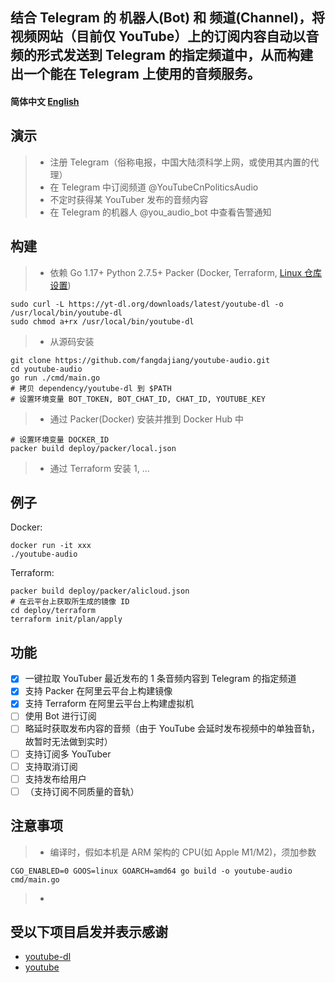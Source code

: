 ## 结合 Telegram 的 机器人(Bot) 和 频道(Channel)，将视频网站（目前仅 YouTube）上的订阅内容自动以音频的形式发送到 Telegram 的指定频道中，从而构建出一个能在 Telegram 上使用的音频服务。

#### 简体中文 [English](/docs/en_US/README.md)

## 演示
> * 注册 Telegram（俗称电报，中国大陆须科学上网，或使用其内置的代理）
> * 在 Telegram 中订阅频道 @YouTubeCnPoliticsAudio
> * 不定时获得某 YouTuber 发布的音频内容
> * 在 Telegram 的机器人 @you_audio_bot 中查看告警通知

## 构建
> * 依赖
Go 1.17+
Python 2.7.5+
Packer
(Docker, Terraform, [Linux 仓库设置](https://www.hashicorp.com/blog/announcing-the-hashicorp-linux-repository))
```shell
sudo curl -L https://yt-dl.org/downloads/latest/youtube-dl -o /usr/local/bin/youtube-dl
sudo chmod a+rx /usr/local/bin/youtube-dl
```
> * 从源码安装
```shell
git clone https://github.com/fangdajiang/youtube-audio.git
cd youtube-audio
go run ./cmd/main.go
# 拷贝 dependency/youtube-dl 到 $PATH
# 设置环境变量 BOT_TOKEN, BOT_CHAT_ID, CHAT_ID, YOUTUBE_KEY
```
> * 通过 Packer(Docker) 安装并推到 Docker Hub 中
```shell
# 设置环境变量 DOCKER_ID
packer build deploy/packer/local.json
```
> * 通过 Terraform 安装
1,
...

## 例子
Docker:
```shell
docker run -it xxx
./youtube-audio
```
Terraform:
```shell
packer build deploy/packer/alicloud.json
# 在云平台上获取所生成的镜像 ID
cd deploy/terraform
terraform init/plan/apply
```

## 功能
- [x] 一键拉取 YouTuber 最近发布的 1 条音频内容到 Telegram 的指定频道
- [x] 支持 Packer 在阿里云平台上构建镜像
- [x] 支持 Terraform 在阿里云平台上构建虚拟机
- [ ] 使用 Bot 进行订阅
- [ ] 略延时获取发布内容的音频（由于 YouTube 会延时发布视频中的单独音轨，故暂时无法做到实时）
- [ ] 支持订阅多 YouTuber
- [ ] 支持取消订阅
- [ ] 支持发布给用户
- [ ] （支持订阅不同质量的音轨）

## 注意事项
> * 编译时，假如本机是 ARM 架构的 CPU(如 Apple M1/M2)，须加参数
```shell
CGO_ENABLED=0 GOOS=linux GOARCH=amd64 go build -o youtube-audio cmd/main.go
```
> *

## 受以下项目启发并表示感谢
* [youtube-dl](https://github.com/ytdl-org/youtube-dl)
* [youtube](https://github.com/kkdai/youtube)
